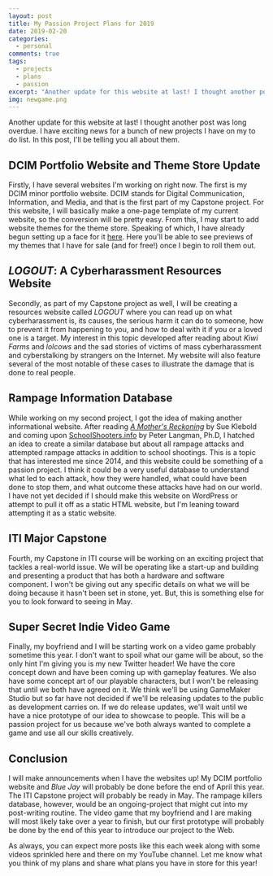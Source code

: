 ```yaml
---
layout: post
title: My Passion Project Plans for 2019
date: 2019-02-20
categories:
  - personal
comments: true
tags:
  - projects
  - plans
  - passion
excerpt: "Another update for this website at last! I thought another post was long overdue. I have exciting news for a bunch of new projects I have on my to do list. In this post, I'll be telling you all about them."
img: newgame.png
---
```


<p><first-letter>A</first-letter>nother update for this website at last! I thought another post was long overdue. I have exciting news for a bunch of new projects I have on my to do list. In this post, I'll be telling you all about them.</p>

<h2>DCIM Portfolio Website and Theme Store Update</h2>

<p>Firstly, I have several websites I'm working on right now. The first is my DCIM minor portfolio website. DCIM stands for Digital Communication, Information, and Media, and that is the first part of my Capstone project. For this website, I will basically make a one-page template of my current website, so the conversion will be pretty easy. From this, I may start to add website themes for the theme store. Speaking of which, I have already begun setting up a face for it <a href="https://github.com/irisoflys/themes" target="_blank">here</a>. Here you'll be able to see previews of my themes that I have for sale (and for free!) once I begin to roll them out.</p>

<h2><em>LOGOUT</em>: A Cyberharassment Resources Website</h2>

<p>Secondly, as part of my Capstone project as well, I will be creating a resources website called <em>LOGOUT</em> where you can read up on what cyberharassment is, its causes, the serious harm it can do to someone, how to prevent it from happening to you, and how to deal with it if you or a loved one is a target. My interest in this topic developed after reading about <em>Kiwi Farms</em> and <em>lolcows</em> and the sad stories of victims of mass cyberharassment and cyberstalking by strangers on the Internet. My website will also feature several of the most notable of these cases to illustrate the damage that is done to real people.</p>

<h2>Rampage Information Database</h2>

<p>While working on my second project, I got the idea of making another informational website. After reading <a href="https://www.amazon.com/Mothers-Reckoning-Living-Aftermath-Tragedy/dp/1101902779" target="_blank"><em>A Mother's Reckoning</em></a> by Sue Klebold and coming upon <a href="https://schoolshooters.info" target="_blank">SchoolShooters.info</a> by Peter Langman, Ph.D, I hatched an idea to create a similar database but about all rampage attacks and attempted rampage attacks in addition to school shootings. This is a topic that has interested me since 2014, and this website could be something of a passion project. I think it could be a very useful database to understand what led to each attack, how they were handled, what could have been done to stop them, and what outcome these attacks have had on our world. I have not yet decided if I should make this website on WordPress or attempt to pull it off as a static HTML website, but I'm leaning toward attempting it as a static website.</p>

<h2>ITI Major Capstone</h2>

<p>Fourth, my Capstone in ITI course will be working on an exciting project that tackles a real-world issue. We will be operating like a start-up and building and presenting a product that has both a hardware and software component. I won't be giving out any specific details on what we will be doing because it hasn't been set in stone, yet. But, this is something else for you to look forward to seeing in May.</p>

<h2>Super Secret Indie Video Game</h2>

<p>Finally, my boyfriend and I will be starting work on a video game probably sometime this year. I don't want to spoil what our game will be about, so the only hint I'm giving you is my new Twitter header! We have the core concept down and have been coming up with gameplay features. We also have some concept art of our playable characters, but I won't be releasing that until we both have agreed on it. We think we'll be using GameMaker Studio but so far have not decided if we'll be releasing updates to the public as development carries on. If we do release updates, we'll wait until we have a nice prototype of our idea to showcase to people. This will be a passion project for us because we've both always wanted to complete a game and use all our skills creatively.</p>

<h2>Conclusion</h2>

<p>I will make announcements when I have the websites up! My DCIM portfolio website and <em>Blue Jay</em> will probably be done before the end of April this year. The ITI Capstone project will probably be ready in May. The rampage killers database, however, would be an ongoing-project that might cut into my post-writing routine. The video game that my boyfriend and I are making will most likely take over a year to finish, but our first prototype will probably be done by the end of this year to introduce our project to the Web.</p>

<p>As always, you can expect more posts like this each week along with some videos sprinkled here and there on my YouTube channel. Let me know what you think of my plans and share what plans you have in store for this year!</p>
